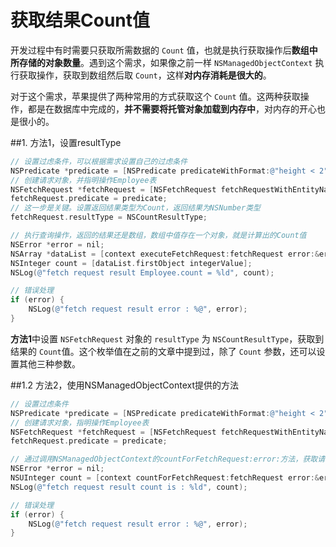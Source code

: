 # 获取结果Count值

开发过程中有时需要只获取所需数据的 `Count` 值，也就是执行获取操作后**数组中所存储的对象数量**。遇到这个需求，如果像之前一样 `NSManagedObjectContext` 执行获取操作，获取到数组然后取 `Count`，这样**对内存消耗是很大的**。

对于这个需求，苹果提供了两种常用的方式获取这个 `Count` 值。这两种获取操作，都是在数据库中完成的，**并不需要将托管对象加载到内存中**，对内存的开心也是很小的。

##1. 方法1，设置resultType

```Objective-C
// 设置过虑条件，可以根据需求设置自己的过虑条件
NSPredicate *predicate = [NSPredicate predicateWithFormat:@"height < 2"];
// 创建请求对象，并指明操作Employee表
NSFetchRequest *fetchRequest = [NSFetchRequest fetchRequestWithEntityName:@"Employee"];
fetchRequest.predicate = predicate;
// 这一步是关键。设置返回结果类型为Count，返回结果为NSNumber类型
fetchRequest.resultType = NSCountResultType;

// 执行查询操作，返回的结果还是数组，数组中值存在一个对象，就是计算出的Count值
NSError *error = nil;
NSArray *dataList = [context executeFetchRequest:fetchRequest error:&error];
NSInteger count = [dataList.firstObject integerValue];
NSLog(@"fetch request result Employee.count = %ld", count);

// 错误处理
if (error) {
    NSLog(@"fetch request result error : %@", error);
}
```

**方法1**中设置 `NSFetchRequest` 对象的 `resultType` 为 `NSCountResultType`，获取到结果的 `Count`值。这个枚举值在之前的文章中提到过，除了 `Count` 参数，还可以设置其他三种参数。

##1.2 方法2，使用NSManagedObjectContext提供的方法

```Objective-C
// 设置过虑条件
NSPredicate *predicate = [NSPredicate predicateWithFormat:@"height < 2"];
// 创建请求对象，指明操作Employee表
NSFetchRequest *fetchRequest = [NSFetchRequest fetchRequestWithEntityName:@"Employee"];
fetchRequest.predicate = predicate;

// 通过调用NSManagedObjectContext的countForFetchRequest:error:方法，获取请求结果count值，返回结果直接是NSUInteger类型变量
NSError *error = nil;
NSUInteger count = [context countForFetchRequest:fetchRequest error:&error];
NSLog(@"fetch request result count is : %ld", count);

// 错误处理
if (error) {
    NSLog(@"fetch request result error : %@", error);
}
```

